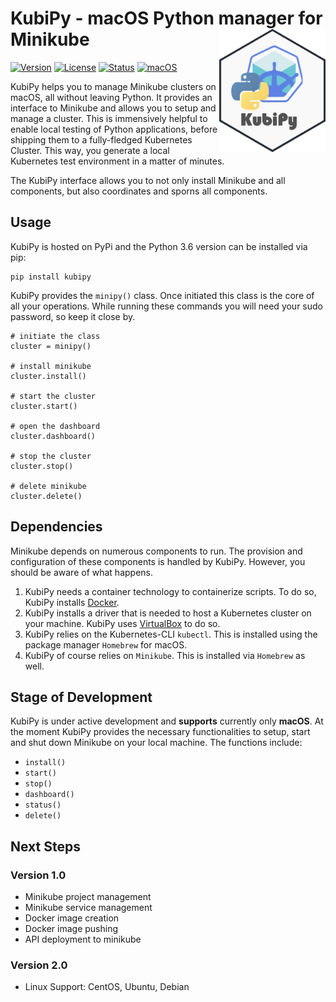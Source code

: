 # KubiPy - macOS Python manager for Minikube <img src="docs/kubipy_sticker.png" width=170 align="right" />

[![Version](https://img.shields.io/pypi/v/kubipy.svg)](https://pypi.org/project/kubipy/)
[![License](https://img.shields.io/pypi/l/kubipy.svg)](https://raw.githubusercontent.com/LJstroemsdoerfer/kubipy/master/LICENSE)
[![Status](https://img.shields.io/badge/status-stable-green.svg?maxAge=3600)](https://pypi.org/project/kubipy/)
[![macOS](https://img.shields.io/badge/macOS-stable-green.svg?maxAge=3600)](https://pypi.org/project/kubipy/)

KubiPy helps you to manage Minikube clusters on macOS, all without leaving Python. It provides an interface to Minikube and allows you to setup and manage a cluster. This is immensively helpful to enable local testing of Python applications, before shipping them to a fully-fledged Kubernetes Cluster. This way, you generate a local Kubernetes test environment in a matter of minutes.

The KubiPy interface allows you to not only install Minikube and all components, but also coordinates and sporns all components.

## Usage

KubiPy is hosted on PyPi and the Python 3.6 version can be installed via pip:

    pip install kubipy

KubiPy provides the <code>minipy()</code> class. Once initiated this class is the core of all your operations. While running these commands you will need your sudo password, so keep it close by.

    # initiate the class 
    cluster = minipy()

    # install minikube
    cluster.install()

    # start the cluster
    cluster.start()

    # open the dashboard
    cluster.dashboard()

    # stop the cluster
    cluster.stop()

    # delete minikube
    cluster.delete()

## Dependencies

Minikube depends on numerous components to run. The provision and configuration of these components is handled by KubiPy. However, you should be aware of what happens. 

<ol>
    <li>KubiPy needs a container technology to containerize scripts. To do so, KubiPy installs <a href="https://docs.docker.com/">Docker</a>.</li>
    <li>KubiPy installs a driver that is needed to host a Kubernetes cluster on your machine. KubiPy uses <a href="https://www.virtualbox.org/">VirtualBox</a> to do so.</li>
    <li>KubiPy relies on the Kubernetes-CLI <code>kubectl</code>. This is installed using the package manager <code>Homebrew</code> for macOS.</li>
    <li>KubiPy of course relies on <code>Minikube</code>. This is installed via <code>Homebrew</code> as well.</li>
</ol>

## Stage of Development

KubiPy is under active development and <b>supports</b> currently only <b>macOS</b>. At the moment KubiPy provides the necessary functionalities to setup, start and shut down Minikube on your local machine. The functions include:

<ul>
    <li><code>install()</code></li>
    <li><code>start()</code></li>
    <li><code>stop()</code></li>
    <li><code>dashboard()</code></li>
    <li><code>status()</code></li>
    <li><code>delete()</code></li>
</ul>

## Next Steps

### Version 1.0
<ul>
    <li>Minikube project management</li>
    <li>Minikube service management</li>
    <li>Docker image creation</li>
    <li>Docker image pushing</li>
    <li>API deployment to minikube</li>
</ul>

### Version 2.0
<ul>
    <li>Linux Support: CentOS, Ubuntu, Debian</li>
</ul>
